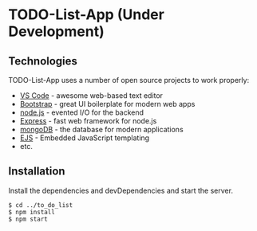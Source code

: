 # TODO-List-App (Under Development)

## Technologies
TODO-List-App uses a number of open source projects to work properly:
* [VS Code](//code.visualstudio.com/) - awesome web-based text editor
* [Bootstrap](//getbootstrap.com/) - great UI boilerplate for modern web apps
* [node.js](//nodejs.org/en/) - evented I/O for the backend
* [Express](//expressjs.com/) - fast web framework for node.js
* [mongoDB](//www.mongodb.com/) - the database for modern applications
* [EJS](//ejs.co/) - Embedded JavaScript templating
* etc.
	
## Installation
Install the dependencies and devDependencies and start the server.

```
$ cd ../to_do_list
$ npm install
$ npm start
```
